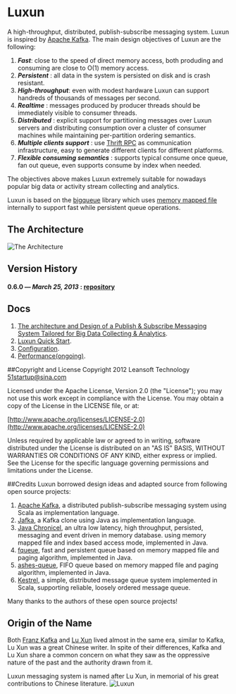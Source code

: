 # Luxun


A high-throughput, distributed, publish-subscribe messaging system. Luxun is inspired by [Apache Kafka](http://kafka.apache.org/). The main design objectives of Luxun are the following:

1. ***Fast***: close to the speed of direct memory access, both produding and consuming are close to O(1) memory access.
2. ***Persistent*** : all data in the system is persisted on disk and is crash resistant.
3. ***High-throughput***: even with modest hardware Luxun can support handreds of thousands of messages per second.
4. ***Realtime*** : messages produced by producer threads should be immediately visible to consumer threads.
5. ***Distributed*** : explicit support for partitioning messages over Luxun servers and distributing consumption over a cluster of consumer machines while maintaining per-partition ordering semantics.
6. ***Multiple clients support*** : use [Thrift RPC](http://thrift.apache.org/) as communication infrastructure, easy to generate different clients for different platforms.
7. ***Flexible consuming semantics*** : supports typical consume once queue, fan out queue, even supports consume by index when needed.

The objectives above makes Luxun extremely suitable for nowadays popular big data or activity stream collecting and analytics.

Luxun is based on the [bigqueue](https://github.com/bulldog2011/bigqueue) library which uses [memory mapped file](http://en.wikipedia.org/wiki/Memory_mapped_file) internally to support fast while persistent queue operations.

## The Architecture

![The Architecture](http://bulldog2011.github.com/images/luxun/arch-2.png)



## Version History
#### 0.6.0 — *March 25, 2013* : [repository](https://github.com/bulldog2011/bulldog-repo/tree/master/repo/releases/com/leansoft/luxun/0.6.0)


  
## Docs

1. [The architecture and Design of a Publish & Subscribe Messaging System Tailored for Big Data Collecting & Analytics](http://bulldog2011.github.com/blog/2013/03/27/the-architecture-and-design-of-a-pub-sub-messaging-system/).
2. [Luxun Quick Start](http://bulldog2011.github.com/blog/2013/04/03/luxun-quick-start/).
3. [Configuration](https://github.com/bulldog2011/luxun/wiki/Configuration).
4. [Performance(ongoing)](https://github.com/bulldog2011/luxun/wiki/Performance-Test-in-Windows-7).


##Copyright and License
Copyright 2012 Leansoft Technology <51startup@sina.com>

Licensed under the Apache License, Version 2.0 (the "License"); you may not use this work except in compliance with the License. You may obtain a copy of the License in the LICENSE file, or at:

[http://www.apache.org/licenses/LICENSE-2.0](http://www.apache.org/licenses/LICENSE-2.0)

Unless required by applicable law or agreed to in writing, software distributed under the License is distributed on an "AS IS" BASIS, WITHOUT WARRANTIES OR CONDITIONS OF ANY KIND, either express or implied. See the License for the specific language governing permissions and limitations under the License.

##Credits
Luxun borrowed design ideas and adapted source from following open source projects:

1. [Apache Kafka](http://kafka.apache.org/index.html), a distributed publish-subscribe messaging system using Scala as implementation language.
2. [Jafka](https://github.com/adyliu/jafka), a Kafka clone using Java as implementation language.
3. [Java Chronicel](https://github.com/peter-lawrey/Java-Chronicle), an ultra low latency, high throughput, persisted, messaging and event driven in memory database. using memory mapped file and index based access mode, implemented in Java.
4. [fqueue](http://code.google.com/p/fqueue/), fast and persistent queue based on memory mapped file and paging algorithm, implemented in Java.
5. [ashes-queue](http://code.google.com/p/ashes-queue/), FIFO queue based on memory mapped file and paging algorithm, implemented in Java.
6. [Kestrel](https://github.com/robey/kestrel), a simple, distributed message queue system implemented in Scala, supporting reliable, loosely ordered message queue.

Many thanks to the authors of these open source projects!


## Origin of the Name
Both [Franz Kafka](http://en.wikipedia.org/wiki/Franz_Kafka) and [Lu Xun](http://en.wikipedia.org/wiki/Franz_Kafka) lived almost in the same era, similar to Kafka, Lu Xun was a great Chinese writer. In spite of their differences, Kafka and Lu Xun share a common concern on what they saw as the oppressive nature of the past and the authority drawn from it.

Luxun messaging system is named after Lu Xun, in memorial of his great contributions to Chinese literature.
![Luxun](http://upload.wikimedia.org/wikipedia/commons/thumb/4/48/LuXun1930.jpg/200px-LuXun1930.jpg)







 














